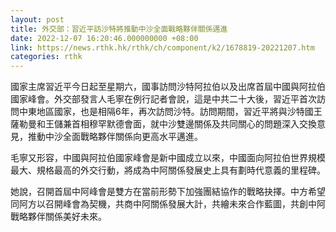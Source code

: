 ```yaml
---
layout: post
title: 外交部：習近平訪沙特將推動中沙全面戰略夥伴關係邁進
date: 2022-12-07 16:20:46.000000000 +08:00
link: https://news.rthk.hk/rthk/ch/component/k2/1678819-20221207.htm
categories: rthk
---
```


國家主席習近平今日起至星期六，國事訪問沙特阿拉伯以及出席首屆中國與阿拉伯國家峰會。外交部發言人毛寧在例行記者會說，這是中共二十大後，習近平首次訪問中東地區國家，也是相隔6年，再次訪問沙特。訪問期間，習近平將與沙特國王薩勒曼和王儲兼首相穆罕默德會面，就中沙雙邊關係及共同關心的問題深入交換意見，推動中沙全面戰略夥伴關係向更高水平邁進。

毛寧又形容，中國與阿拉伯國家峰會是新中國成立以來，中國面向阿拉伯世界規模最大、規格最高的外交行動，將成為中阿關係發展史上具有劃時代意義的里程碑。

她說，召開首屆中阿峰會是雙方在當前形勢下加強團結協作的戰略抉擇。中方希望同阿方以召開峰會為契機，共商中阿關係發展大計，共繪未來合作藍圖，共創中阿戰略夥伴關係美好未來。
